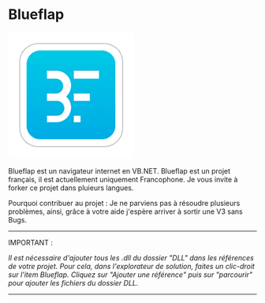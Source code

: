 Blueflap
========

![Alt text](Images/Logo.png?raw=true  "logo_main")

Blueflap est un navigateur internet en VB.NET.
Blueflap est un projet français, il est actuellement uniquement Francophone. Je vous invite à forker ce projet dans pluieurs langues.

Pourquoi contribuer au projet :
Je ne parviens pas à résoudre plusieurs problèmes, ainsi, grâce à votre aide j'espère arriver à sortir une V3 sans Bugs.

-----------------

IMPORTANT :

_Il est nécessaire d'ajouter tous les .dll du dossier "DLL" dans les références de votre projet.
Pour cela, dans l'explorateur de solution, faites un clic-droit sur l'item Blueflap. Cliquez sur "Ajouter une référence" puis sur "parcourir" pour ajouter les fichiers du dossier DLL._

-----------------
